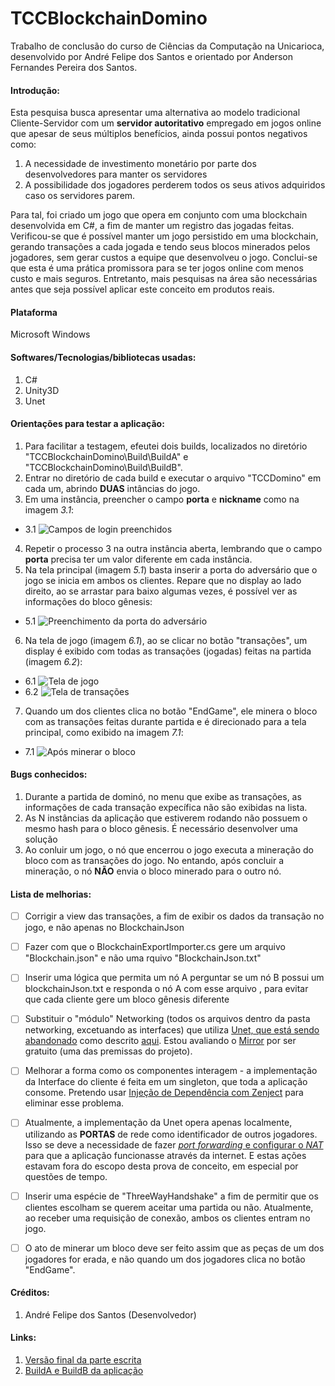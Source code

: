 # TCCBlockchainDomino

  Trabalho de conclusão do curso de Ciências da Computação na Unicarioca, desenvolvido por André Felipe dos Santos e orientado por Anderson Fernandes Pereira dos Santos.
  
  #### Introdução:
  Esta pesquisa busca apresentar uma alternativa ao modelo tradicional
Cliente-Servidor com um **servidor autoritativo** empregado em jogos online que apesar de seus múltiplos
benefícios, ainda possui pontos negativos como:
1. A necessidade de investimento monetário por parte dos desenvolvedores para manter os servidores
2. A possibilidade dos jogadores perderem todos os seus ativos adquiridos caso os
servidores parem. 

  Para tal, foi criado um jogo que opera em conjunto com uma
blockchain desenvolvida em C#, a fim de manter um registro das jogadas feitas. 
Verificou-se que é possível manter um jogo persistido em uma blockchain, gerando transações a cada
jogada e tendo seus blocos minerados pelos jogadores, sem gerar custos a equipe que desenvolveu o jogo. 
Conclui-se que esta é uma prática promissora para se ter jogos online com menos custo e mais seguros.
Entretanto, mais pesquisas na área são necessárias antes que seja possível aplicar este conceito em produtos reais.
  
  
  #### Plataforma
  Microsoft Windows
  
  #### Softwares/Tecnologias/bibliotecas usadas:
  1. C#
  2. Unity3D
  3. Unet
  
  #### Orientações para testar a aplicação:
  1. Para facilitar a testagem, efeutei dois builds, localizados no diretório "TCCBlockchainDomino\Build\BuildA" e "TCCBlockchainDomino\Build\BuildB".
  2. Entrar no diretório de cada build e executar o arquivo "TCCDomino" em cada um, abrindo **DUAS** intâncias do jogo.
  3. Em uma instância, preencher o campo **porta** e **nickname** como na imagem *3.1*: </br>
  - 3.1 ![Campos de login preenchidos](https://github.com/Andre220/TCCBlockchainDomino/blob/master/Documentação/Imagens/1-Login.png)
  4. Repetir o processo 3 na outra instância aberta, lembrando que o campo **porta** precisa ter um valor diferente em cada instância.
  5. Na tela principal (imagem *5.1*) basta inserir a porta do adversário que o jogo se inicia em ambos os clientes.
  Repare que no display ao lado direito, ao se arrastar para baixo algumas vezes, é possível ver as informações do bloco gênesis:</br>
  - 5.1 ![Preenchimento da porta do adversário](https://github.com/Andre220/TCCBlockchainDomino/blob/master/Documentação/Imagens/2-TelaPrincipal.png)
  6. Na tela de jogo (imagem *6.1*), ao se clicar no botão "transações", um display é exibido com todas as transações (jogadas) feitas na partida (imagem *6.2*):</br>
  - 6.1 ![Tela de jogo](https://github.com/Andre220/TCCBlockchainDomino/blob/master/Documentação/Imagens/3-GamePlay.png)
  - 6.2 ![Tela de transações](https://github.com/Andre220/TCCBlockchainDomino/blob/master/Documentação/Imagens/4-GamePlayTransacoes.png)
  7. Quando um dos clientes clica no botão "EndGame", ele minera o bloco com as transações feitas durante partida e é direcionado para a tela principal, como exibido na imagem *7.1*: </br>
  - 7.1 ![Após minerar o bloco](https://github.com/Andre220/TCCBlockchainDomino/blob/master/Documentação/Imagens/5-TelaPrincipalBlocos.png)

  #### Bugs conhecidos:
  1. Durante a partida de dominó, no menu que exibe as transações, as informações de cada transação expecífica não são exibidas na lista.
  2. As N instâncias da aplicação que estiverem rodando não possuem o mesmo hash para o bloco gênesis. É necessário desenvolver uma solução
  3. Ao conluir um jogo, o nó que encerrou o jogo executa a mineração do bloco com as transações do jogo. No entando, após concluir a mineração, o nó **NÃO** envia o bloco minerado para o outro nó.
  
  #### Lista de melhorias:
  - [ ] Corrigir a view das transações, a fim de exibir os dados da transação no jogo, e não apenas no BlockchainJson
  - [ ] Fazer com que o BlockchainExportImporter.cs gere um arquivo "Blockchain.json" e não uma rquivo "BlockchainJson.txt"
  - [ ] Inserir uma lógica que permita um nó A perguntar se um nó B possui um blockchainJson.txt e responda o nó A com esse arquivo , para evitar que cada cliente gere um bloco gênesis diferente
  - [ ] Substituir o "módulo" Networking (todos os arquivos dentro da pasta networking, excetuando as interfaces) que utiliza [Unet, que está sendo abandonado](https://blogs.unity3d.com/2018/08/02/evolving-multiplayer-games-beyond-unet/?_ga=2.96933339.555628980.1598910975-436933837.1598910975) como descrito [aqui](https://support.unity3d.com/hc/en-us/articles/360001252086-UNet-Deprecation-FAQ?_ga=2.3036080.1456827226.1598913940-1273657642.1598913940). Estou avaliando o [Mirror](https://mirror-networking.com/docs/) por ser gratuito (uma das premissas do projeto).
  - [ ] Melhorar a forma como os componentes interagem - a implementação da Interface do cliente é feita em um singleton, que toda a aplicação consome. Pretendo usar [Injeção de Dependência com Zenject](https://github.com/modesttree/Zenject) para eliminar esse problema.
  - [ ] Atualmente, a implementação da Unet opera apenas localmente, utilizando as **PORTAS** de rede como identificador de outros jogadores. Isso se deve a necessidade de fazer [*port forwarding* e configurar o *NAT*](https://pplware.sapo.pt/tutoriais/networking/sabe-port-forwarding-qual-utilizacao/) para que a aplicação funcionasse através da internet. E estas ações estavam fora do escopo desta prova de conceito, em especial por questões de tempo.
  - [ ] Inserir uma espécie de "ThreeWayHandshake" a fim de permitir que os clientes escolham se querem aceitar uma partida ou não. Atualmente, ao receber uma requisição de conexão, ambos os clientes entram no jogo.
  - [ ] O ato de minerar um bloco deve ser feito assim que as peças de um dos jogadores for erada, e não quando um dos jogadores clica no botão "EndGame".
  
  
  #### Créditos:
  1. André Felipe dos Santos (Desenvolvedor)

  #### Links:
  1. [Versão final da parte escrita](https://drive.google.com/file/d/1esuhM6GoZV3GJIRjhBi159EF-h4V8inh/view?usp=sharing)
  2. [BuildA e BuildB da aplicação](https://github.com/Andre220/TCCBlockchainDomino/tree/master/Build)
